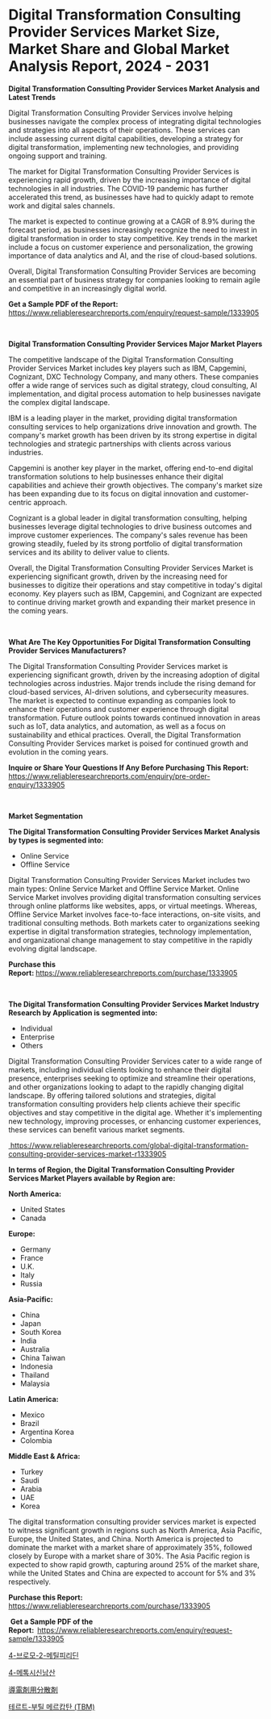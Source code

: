 <p><h1>Digital Transformation Consulting Provider Services Market Size, Market Share and Global Market Analysis Report, 2024 - 2031</h1></p><p><strong>Digital Transformation Consulting Provider Services Market Analysis and Latest Trends</strong></p>
<p><p>Digital Transformation Consulting Provider Services involve helping businesses navigate the complex process of integrating digital technologies and strategies into all aspects of their operations. These services can include assessing current digital capabilities, developing a strategy for digital transformation, implementing new technologies, and providing ongoing support and training.</p><p>The market for Digital Transformation Consulting Provider Services is experiencing rapid growth, driven by the increasing importance of digital technologies in all industries. The COVID-19 pandemic has further accelerated this trend, as businesses have had to quickly adapt to remote work and digital sales channels.</p><p>The market is expected to continue growing at a CAGR of 8.9% during the forecast period, as businesses increasingly recognize the need to invest in digital transformation in order to stay competitive. Key trends in the market include a focus on customer experience and personalization, the growing importance of data analytics and AI, and the rise of cloud-based solutions.</p><p>Overall, Digital Transformation Consulting Provider Services are becoming an essential part of business strategy for companies looking to remain agile and competitive in an increasingly digital world.</p></p>
<p><strong>Get a Sample PDF of the Report:&nbsp;</strong> <a href="https://www.reliableresearchreports.com/enquiry/request-sample/1333905">https://www.reliableresearchreports.com/enquiry/request-sample/1333905</a></p>
<p>&nbsp;</p>
<p><strong>Digital Transformation Consulting Provider Services Major Market Players</strong></p>
<p><p>The competitive landscape of the Digital Transformation Consulting Provider Services Market includes key players such as IBM, Capgemini, Cognizant, DXC Technology Company, and many others. These companies offer a wide range of services such as digital strategy, cloud consulting, AI implementation, and digital process automation to help businesses navigate the complex digital landscape.</p><p>IBM is a leading player in the market, providing digital transformation consulting services to help organizations drive innovation and growth. The company's market growth has been driven by its strong expertise in digital technologies and strategic partnerships with clients across various industries.</p><p>Capgemini is another key player in the market, offering end-to-end digital transformation solutions to help businesses enhance their digital capabilities and achieve their growth objectives. The company's market size has been expanding due to its focus on digital innovation and customer-centric approach.</p><p>Cognizant is a global leader in digital transformation consulting, helping businesses leverage digital technologies to drive business outcomes and improve customer experiences. The company's sales revenue has been growing steadily, fueled by its strong portfolio of digital transformation services and its ability to deliver value to clients.</p><p>Overall, the Digital Transformation Consulting Provider Services Market is experiencing significant growth, driven by the increasing need for businesses to digitize their operations and stay competitive in today's digital economy. Key players such as IBM, Capgemini, and Cognizant are expected to continue driving market growth and expanding their market presence in the coming years.</p></p>
<p>&nbsp;</p>
<p><strong>What Are The Key Opportunities For Digital Transformation Consulting Provider Services Manufacturers?</strong></p>
<p><p>The Digital Transformation Consulting Provider Services market is experiencing significant growth, driven by the increasing adoption of digital technologies across industries. Major trends include the rising demand for cloud-based services, AI-driven solutions, and cybersecurity measures. The market is expected to continue expanding as companies look to enhance their operations and customer experience through digital transformation. Future outlook points towards continued innovation in areas such as IoT, data analytics, and automation, as well as a focus on sustainability and ethical practices. Overall, the Digital Transformation Consulting Provider Services market is poised for continued growth and evolution in the coming years.</p></p>
<p><strong>Inquire or Share Your Questions If Any Before Purchasing This Report:</strong> <a href="https://www.reliableresearchreports.com/enquiry/pre-order-enquiry/1333905">https://www.reliableresearchreports.com/enquiry/pre-order-enquiry/1333905</a></p>
<p>&nbsp;</p>
<p><strong>Market Segmentation</strong></p>
<p><strong>The Digital Transformation Consulting Provider Services Market Analysis by types is segmented into:</strong></p>
<p><ul><li>Online Service</li><li>Offline Service</li></ul></p>
<p><p>Digital Transformation Consulting Provider Services Market includes two main types: Online Service Market and Offline Service Market. Online Service Market involves providing digital transformation consulting services through online platforms like websites, apps, or virtual meetings. Whereas, Offline Service Market involves face-to-face interactions, on-site visits, and traditional consulting methods. Both markets cater to organizations seeking expertise in digital transformation strategies, technology implementation, and organizational change management to stay competitive in the rapidly evolving digital landscape.</p></p>
<p><strong>Purchase this Report:&nbsp;</strong><a href="https://www.reliableresearchreports.com/purchase/1333905">https://www.reliableresearchreports.com/purchase/1333905</a></p>
<p>&nbsp;</p>
<p><strong>The Digital Transformation Consulting Provider Services Market Industry Research by Application is segmented into:</strong></p>
<p><ul><li>Individual</li><li>Enterprise</li><li>Others</li></ul></p>
<p><p>Digital Transformation Consulting Provider Services cater to a wide range of markets, including individual clients looking to enhance their digital presence, enterprises seeking to optimize and streamline their operations, and other organizations looking to adapt to the rapidly changing digital landscape. By offering tailored solutions and strategies, digital transformation consulting providers help clients achieve their specific objectives and stay competitive in the digital age. Whether it's implementing new technology, improving processes, or enhancing customer experiences, these services can benefit various market segments.</p></p>
<p><a href="https://www.reliableresearchreports.com/global-digital-transformation-consulting-provider-services-market-r1333905">&nbsp;https://www.reliableresearchreports.com/global-digital-transformation-consulting-provider-services-market-r1333905</a></p>
<p><strong>In terms of Region, the Digital Transformation Consulting Provider Services Market Players available by Region are:</strong></p>
<p>
    <p> <strong> North America: </strong>
        <ul>
            <li>United States</li>
            <li>Canada</li>
        </ul>
        </p> 
    <p> <strong> Europe: </strong>
        <ul>
            <li>Germany</li>
            <li>France</li>
            <li>U.K.</li>
            <li>Italy</li>
            <li>Russia</li>
        </ul>
        </p> 
    <p> <strong> Asia-Pacific: </strong>
        <ul>
            <li>China</li>
            <li>Japan</li>
            <li>South Korea</li>
            <li>India</li>
            <li>Australia</li>
            <li>China Taiwan</li>
            <li>Indonesia</li>
            <li>Thailand</li>
            <li>Malaysia</li>
        </ul>
        </p> 
    <p> <strong> Latin America: </strong>
        <ul>
            <li>Mexico</li>
            <li>Brazil</li>
            <li>Argentina Korea</li>
            <li>Colombia</li>
        </ul>
        </p> 
    <p> <strong> Middle East & Africa: </strong>
        <ul>
            <li>Turkey</li>
            <li>Saudi</li>
            <li>Arabia</li>
            <li>UAE</li>
            <li>Korea</li>
        </ul>
    </p>
    </p>
<p><p>The digital transformation consulting provider services market is expected to witness significant growth in regions such as North America, Asia Pacific, Europe, the United States, and China. North America is projected to dominate the market with a market share of approximately 35%, followed closely by Europe with a market share of 30%. The Asia Pacific region is expected to show rapid growth, capturing around 25% of the market share, while the United States and China are expected to account for 5% and 3% respectively.</p></p>
<p><strong>Purchase this Report: </strong><a href="https://www.reliableresearchreports.com/purchase/1333905">https://www.reliableresearchreports.com/purchase/1333905</a></p>
<p>&nbsp;<strong>Get a Sample PDF of the Report:&nbsp;&nbsp;</strong><a href="https://www.reliableresearchreports.com/enquiry/request-sample/1333905">https://www.reliableresearchreports.com/enquiry/request-sample/1333905</a></p>
<p><strong></strong></p>
<p><p><a href="https://github.com/LoganRew1964/Market-Research-Report-List-1/blob/main/198232892942.md">4-브로모-2-메틸피리딘</a></p><p><a href="https://github.com/sarassiksa/Market-Research-Report-List-1/blob/main/463588492941.md">4-메톡시신남산</a></p><p><a href="https://medium.com/@kaydenjohns1964/%E5%B0%8E%E9%9B%BB%E5%89%A4%E5%B8%82%E5%A0%B4%E3%81%AE%E5%88%86%E6%95%A3%E5%89%A4%E3%81%AE%E5%88%86%E6%9E%90-%E3%82%B0%E3%83%AD%E3%83%BC%E3%83%90%E3%83%AB%E7%94%A3%E6%A5%AD%E3%81%AE%E8%A6%8B%E9%80%9A%E3%81%97%E3%81%A8%E4%BA%88%E6%B8%AC-2024%E5%B9%B4%E3%81%8B%E3%82%892031%E5%B9%B4-df80d6ebdd1e">導電剤用分散剤</a></p><p><a href="https://medium.com/@aidenreinger/%ED%84%B0%ED%8B%B8-%EB%A9%94%EB%A5%B4%EC%BA%85%ED%83%84-tbm-%EC%8B%9C%EC%9E%A5-%EC%9C%A0%ED%98%95-%EC%9D%91%EC%9A%A9-%EB%B0%8F-%EC%A7%80%EB%A6%AC%EC%97%90-%EB%8C%80%ED%95%9C-%ED%8F%AC%EA%B4%84%EC%A0%81-%ED%8F%89%EA%B0%80-218de8bb3bbf">테르트-부틸 메르캅탄 (TBM)</a></p></p>
